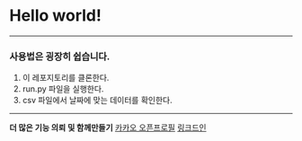 <h1> Hello world! </h1>
<hr />
<h3>사용법은 굉장히 쉽습니다.</h3>
<ol>
<li>이 레포지토리를 클론한다.</li>
<li>run.py 파일을 실행한다.</li>
<li>csv 파일에서 날짜에 맞는 데이터를 확인한다.</li>
</ol>
<hr />

<b>더 많은 기능 의뢰 및 함께만들기</b>
[카카오 오픈프로필](https://open.kakao.com/me/funco)
[링크드인](https://www.linkedin.com/in/funco247)
